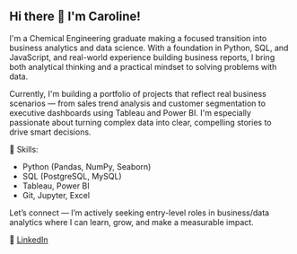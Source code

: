 ## Hi there 👋 I'm Caroline!

I'm a Chemical Engineering graduate making a focused transition into business analytics and data science. With a foundation in Python, SQL, and JavaScript, and real-world experience building business reports, I bring both analytical thinking and a practical mindset to solving problems with data.

Currently, I'm building a portfolio of projects that reflect real business scenarios — from sales trend analysis and customer segmentation to executive dashboards using Tableau and Power BI. I'm especially passionate about turning complex data into clear, compelling stories to drive smart decisions.

📌 Skills:
- Python (Pandas, NumPy, Seaborn)
- SQL (PostgreSQL, MySQL)
- Tableau, Power BI
- Git, Jupyter, Excel

Let’s connect — I’m actively seeking entry-level roles in business/data analytics where I can learn, grow, and make a measurable impact.

🔗 [LinkedIn](https://www.linkedin.com/) 

<!--
**celewis8/celewis8** is a ✨ _special_ ✨ repository because its `README.md` (this file) appears on your GitHub profile.

Here are some ideas to get you started:

- 🔭 I’m currently working on ...
- 🌱 I’m currently learning ...
- 👯 I’m looking to collaborate on ...
- 🤔 I’m looking for help with ...
- 💬 Ask me about ...
- 📫 How to reach me: ...
- 😄 Pronouns: ...
- ⚡ Fun fact: ...
-->

